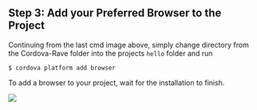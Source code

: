 ## Step 3: Add your Preferred Browser to the Project

Continuing from the last cmd image above, simply change directory from the Cordova-Rave folder into the projects  `hello`  folder and run 



    $ cordova platform add browser


To add a browser to your project, wait for the installation to finish.


![](https://d2mxuefqeaa7sj.cloudfront.net/s_D240AF2A5C6E906EAC4E921F513B0833307F0A58F2FF45FD0E64DA52C21755C0_1522844777691_cordovaCmd2.jpg)